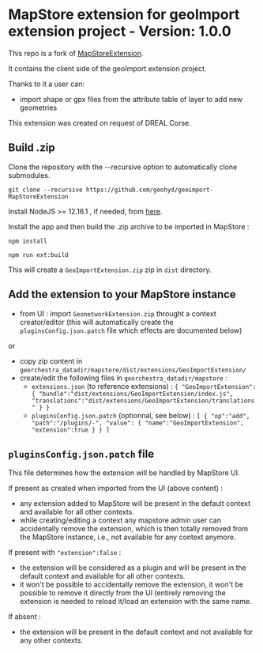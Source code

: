 # MapStore extension for geoImport extension project - Version: 1.0.0
 
This repo is a fork of [MapStoreExtension](https://github.com/geosolutions-it/MapStoreExtension).

It contains the client side of the geoImport extension project.

Thanks to it a user can:
 - import shape or gpx files from the attribute table of layer to add new geometries

This extension was created on request of DREAL Corse.

## Build .zip

Clone the repository with the --recursive option to automatically clone submodules.

`git clone --recursive https://github.com/geohyd/geoimport-MapStoreExtension`

Install NodeJS >= 12.16.1 , if needed, from [here](https://nodejs.org/en/download/releases/).


Install the app and then build the .zip archive to be imported in MapStore :

`npm install`

`npm run ext:build`
 
 This will create a `GeoImportExtension.zip` zip in `dist` directory.
 
## Add the extension to your MapStore instance 
 
 - from UI : import `GeonetworkExtension.zip` throught a context creator/editor (this will automatically create the `pluginsConfig.json.patch` file which effects are documented below)
   
 or 
 - copy zip content in `georchestra_datadir/mapstore/dist/extensions/GeoImportExtension/`
 - create/edit the following files in `georchestra_datadir/mapstore` :
      - `extensions.json` (to reference extensions) : 
        `{
          "GeoImportExtension": {
            "bundle":"dist/extensions/GeoImportExtension/index.js",
            "translations":"dist/extensions/GeoImportExtension/translations"
          }
        }`
      - `pluginsConfig.json.patch` (optionnal, see below) :
        `[
           {
             "op":"add",
             "path":"/plugins/-",
             "value": {
               "name":"GeoImportExtension",
               "extension":true
             }
           }
         ]`

## `pluginsConfig.json.patch` file 

This file determines how the extension will be handled by MapStore UI.

If present as created when imported from the UI (above content) :
- any extension added to MapStore will be present in the default context and available for all other contexts.
- while creating/editing a context any mapstore admin user can accidentally remove the extension, which is then totally removed from the MapStore instance, i.e., not available for any context anymore.

If present with `"extension":false` :
- the extension will be considered as a plugin and will be present in the default context and available for all other contexts.
- it won't be possible to accidentally remove the extension, it won't be possible to remove it directly from the UI (entirely removing the extension is needed to reload it/load an extension with the same name.

If absent :
- the extension will be present in the default context and not available for any other contexts.



